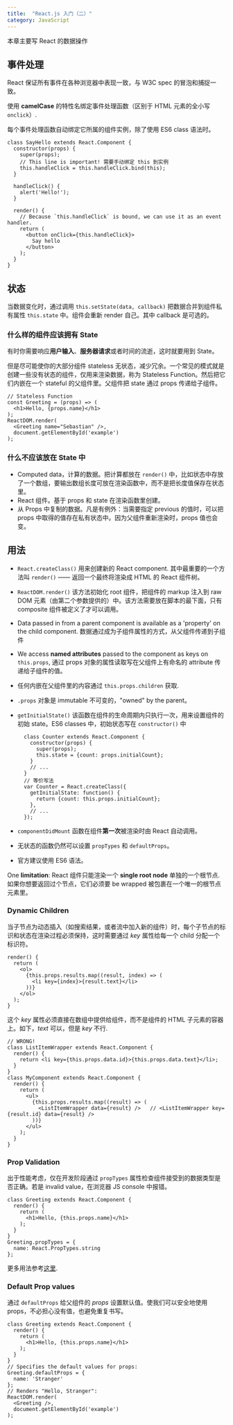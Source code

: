 ```yaml
---
title:  "React.js 入门（二）"
category: JavaScript
---
```

本章主要写 React 的数据操作

## 事件处理

React 保证所有事件在各种浏览器中表现一致，与 W3C spec 的冒泡和捕捉一致。

使用 **camelCase** 的特性名绑定事件处理函数（区别于 HTML 元素的全小写 `onclick`）.

每个事件处理函数自动绑定它所属的组件实例，除了使用 ES6 class 语法时。

    class SayHello extends React.Component {
      constructor(props) {
        super(props);
        // This line is important! 需要手动绑定 this 到实例
        this.handleClick = this.handleClick.bind(this);
      }

      handleClick() {
        alert('Hello!');
      }

      render() {
        // Because `this.handleClick` is bound, we can use it as an event handler.
        return (
          <button onClick={this.handleClick}>
            Say hello
          </button>
        );
      }
    }

<!--more-->

## 状态

当数据变化时，通过调用 `this.setState(data, callback)` 把数据合并到组件私有属性 `this.state` 中。组件会重新 render 自己。其中 callback 是可选的。

### 什么样的组件应该拥有 State

有时你需要响应**用户输入**、**服务器请求**或者时间的流逝，这时就要用到 State。

但是尽可能使你的大部分组件 stateless 无状态，减少冗余。一个常见的模式就是创建一些没有状态的组件，仅用来渲染数据，称为 Stateless Function。然后把它们内嵌在一个 stateful 的父组件里。父组件把 state 通过 props 传递给子组件。

    // Stateless Function
    const Greeting = (props) => (
      <h1>Hello, {props.name}</h1>
    );
    ReactDOM.render(
      <Greeting name="Sebastian" />,
      document.getElementById('example')
    );

### 什么不应该放在 State 中

+ Computed data，计算的数据。把计算都放在 `render()` 中，比如状态中存放了一个数组，要输出数组长度可放在渲染函数中，而不是把长度值保存在状态里。
+ React 组件。基于 props 和 state 在渲染函数里创建。
+ 从 Props 中复制的数据。凡是有例外：当需要指定 previous 的值时，可以把 props 中取得的值存在私有状态中。因为父组件重新渲染时，props 值也会变。

## 用法

+ `React.createClass()` 用来创建新的 React component. 其中最重要的一个方法叫 `render()` —— 返回一个最终将渲染成 HTML 的 React 组件树。
+ `ReactDOM.render()` 该方法初始化 root 组件，把组件的 markup 注入到 raw DOM 元素（由第二个参数提供的）中。该方法需要放在脚本的最下面，只有 composite 组件被定义了才可以调用。
+ Data passed in from a parent component is available as a 'property' on the child component. 数据通过成为子组件属性的方式，从父组件传递到子组件
+ We access **named attributes** passed to the component as keys on `this.props`, 通过 props 对象的属性读取写在父组件上有命名的 attribute 传递给子组件的值。
+ 任何内嵌在父组件里的内容通过 `this.props.children` 获取.
+ `.props` 对象是 immutable 不可变的，"owned" by the parent。
+ `getInitialState()` 该函数在组件的生命周期内只执行一次，用来设置组件的初始 state。ES6 classes 中，初始状态写在 `constructor()` 中

        class Counter extends React.Component {
          constructor(props) {
            super(props);
            this.state = {count: props.initialCount};
          }
          // ...
        }
        // 等价写法
        var Counter = React.createClass({
          getInitialState: function() {
            return {count: this.props.initialCount};
          },
          // ...
        });

+ `componentDidMount` 函数在组件**第一次**被渲染时由 React 自动调用。
+ 无状态的函数仍然可以设置 `propTypes` 和 `defaultProps`。
+ 官方建议使用 ES6 语法。


One **limitation**: React 组件只能渲染一个 **single root node** 单独的一个根节点. 如果你想要返回过个节点，它们必须要 be wrapped 被包裹在一个唯一的根节点元素里。

### Dynamic Children

当子节点为动态插入（如搜索结果，或者流中加入新的组件）时，每个子节点的标识和状态在渲染过程必须保持，这时需要通过 _key_ 属性给每一个 child 分配一个标识符。

    render() {
      return (
        <ol>
          {this.props.results.map((result, index) => (
            <li key={index}>{result.text}</li>
          ))}
        </ol>
      );
    }

这个 _key_ 属性必须直接在数组中提供给组件，而不是组件的 HTML 子元素的容器上。如下，_text_ 可以，但是 _key_ 不行.

    // WRONG!
    class ListItemWrapper extends React.Component {
      render() {
        return <li key={this.props.data.id}>{this.props.data.text}</li>;
      }
    }
    class MyComponent extends React.Component {
      render() {
        return (
          <ul>
            {this.props.results.map((result) => (
              <ListItemWrapper data={result} />   // <ListItemWrapper key={result.id} data={result} />
            ))}
          </ul>
        );
      }
    }

### Prop Validation

出于性能考虑，仅在开发阶段通过 `propTypes` 属性检查组件接受到的数据类型是否正确。若是 invalid value，在浏览器 JS console 中报错。

    class Greeting extends React.Component {
      render() {
        return (
          <h1>Hello, {this.props.name}</h1>
        );
      }
    }
    Greeting.propTypes = {
      name: React.PropTypes.string
    };

更多用法参考[这里](https://facebook.github.io/react/docs/reusable-components.html).

### Default Prop values

通过 `defaultProps` 给父组件的 _props_ 设置默认值。使我们可以安全地使用 props，不必担心没有值，也避免重复书写。

    class Greeting extends React.Component {
      render() {
        return (
          <h1>Hello, {this.props.name}</h1>
        );
      }
    }
    // Specifies the default values for props:
    Greeting.defaultProps = {
      name: 'Stranger'
    };
    // Renders "Hello, Stranger":
    ReactDOM.render(
      <Greeting />,
      document.getElementById('example')
    );
